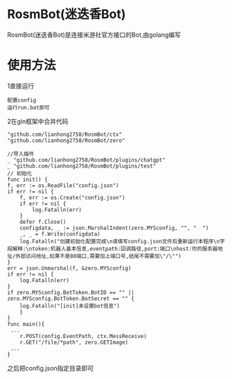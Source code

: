 # RosmBot(迷迭香Bot)
RosmBot(迷迭香Bot)是连接米游社官方接口的Bot,由golang编写
# 使用方法

1直接运行

	配置config
	运行run.bat即可

2在gin框架中合并代码

  	"github.com/lianhong2758/RosmBot/ctx"
	"github.com/lianhong2758/RosmBot/zero"

	//导入插件
	_ "github.com/lianhong2758/RosmBot/plugins/chatgpt"
	_ "github.com/lianhong2758/RosmBot/plugins/test"
	// 初始化
	func init() {
	f, err := os.ReadFile("config.json")
	if err != nil {
		f, err := os.Create("config.json")
		if err != nil {
			log.Fatalln(err)
		}
		defer f.Close()
		configdata, _ := json.MarshalIndent(zero.MYSconfig, "", "  ")
		_, _ = f.Write(configdata)
		log.Fatalln("创建初始化配置完成\n请填写config.json文件后重新运行本程序\n字段解释:\ntoken:机器人基本信息,eventpath:回调路径,port:端口\nhost:你的服务器地址/外部访问地址,如果不是80端口,需要加上端口号,结尾不需要加\"/\"")
	}
	err = json.Unmarshal(f, &zero.MYSconfig)
	if err != nil {
		log.Fatalln(err)
	}
	if zero.MYSconfig.BotToken.BotID == "" || zero.MYSconfig.BotToken.BotSecret == "" {
		log.Fatalln("[init]未设置bot信息")
		}
	}
    func main(){
     ...
        r.POST(config.EventPath, ctx.MessReceive)
		r.GET("/file/*path", zero.GETImage)
     ...
    }
之后把config.json指定目录即可